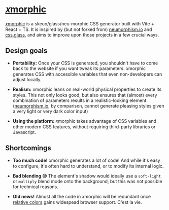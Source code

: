 # [𝑥morphic](https://xmorphic.dev)

[𝑥morphic](https://xmorphic.dev) is a skeuo/glass/neu-morphic CSS generator built with Vite + React + TS. It is inspired by (but not forked from) [neumorphism.io](https://neumorphism.io) and [css.glass](https://https://glass.css), and aims to improve upon those projects in a few crucial ways.

## Design goals

- **Portability:** Once your CSS is generated, you shouldn't have to come back to the website if you want tweak its parameters. 𝑥morphic generates CSS with accessible variables that even non-developers can adjust locally.

- **Realism:** 𝑥morphic leans on real-world physical properties to create its styles. This not only looks good, but also ensures that (almost) every combination of parameters results in a realistic-looking element. ([neumorphism.io](https://neumorphism.io), by comparison, cannot generate pleasing styles given a very light or very dark color input)

- **Using the platform:** 𝑥morphic takes advantage of CSS variables and other modern CSS features, without requiring third-party libraries or Javascript.

## Shortcomings

- **Too much code!** 𝑥morphic generates a lot of code! And while it's easy to configure, it's often hard to understand, or to modify its internal logic.

- **Bad blending 😔** The element's shadow would ideally use a `soft-light` or `multiply` blend mode onto the background, but this was not possible for technical reasons.

- **Old news!** Almost all the code in 𝑥morphic will be redundant once [relative colors](https://www.w3.org/TR/css-color-5/#relative-RGB) gains widespead browser support. C'est la vie.
